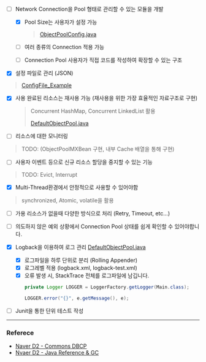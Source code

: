 - [ ] Network Connection을 Pool 형태로 관리할 수 있는 모듈을 개발
  - [x] Pool Size는 사용자가 설정 가능
	> [ObjectPoolConfig.java](https://github.com/rolroralra/apache_common_pool/blob/master/src/main/java/connection/pool/ObjectPoolConfig.java)

  - [ ] 여러 종류의 Connection 적용 가능
  - [ ] Connection Pool 사용자가 직접 코드를 작성하여 확장할 수 있는 구조
  
- [x] 설정 파일로 관리 (JSON)
    
> [ConfigFile_Example](https://github.com/rolroralra/apache_common_pool/blob/master/src/main/resources/connection-pool.json)
    
- [x] 사용 완료된 리소스는 재사용 가능 (재사용을 위한 가장 효율적인 자료구조로 구현)
	> Concurrent HashMap, Concurrent LinkedList 활용
    >
    > [DefaultObjectPool.java](https://github.com/rolroralra/apache_common_pool/blob/master/src/main/java/connection/pool/impl/DefaultObjectPool.java)

- [ ] 리소스에 대한 모니터링 
    
> TODO: (ObjectPoolMXBean 구현, 내부 Cache 배열을 통해 구현)
    
- [ ] 사용자 이벤트 등으로 신규 리소스 할당을 중지할 수 있는 기능
    
> TODO: Evict, Interrupt
    
- [x] Multi-Thread환경에서 안정적으로 사용할 수 있어야함
    
> synchronized, Atomic, volatile을 활용
    
- [ ] 가용 리소스가 없을때 다양한 방식으로 처리 (Retry, Timeout, etc...)

- [ ] 의도하지 않은 예외 상황에서 Connection Pool 상태를 쉽게 확인할 수 있어야합니다.

- [x] Logback을 이용하여 로그 관리
    [DefaultObjectPool.java](https://github.com/rolroralra/apache_common_pool/blob/master/src/main/resources/logback.xml)
  - [x] 로그파일을 하루 단위로 분리 (Rolling Appender)
  - [x] 로그레벨 적용 (logback.xml, logback-test.xml)
  - [x] 오류 발생 시, StackTrace 전체를 로그파일에 남깁니다.
    ```java
    private Logger LOGGER = LoggerFactory.getLogger(Main.class);
    
    LOGGER.error("{}", e.getMessage(), e);
    ```
  
- [ ] Junit을 통한 단위 테스트 작성
---

### Referece
* [Naver D2 - Commons DBCP](https://d2.naver.com/helloworld/5102792)
* [Nvaer D2 - Java Reference & GC](https://d2.naver.com/helloworld/329631)

